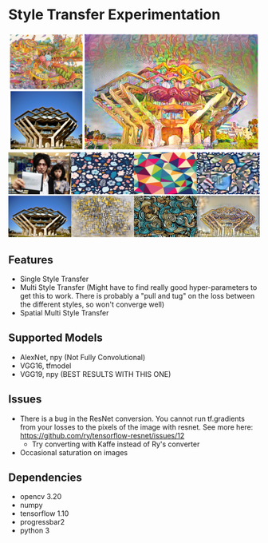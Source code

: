 # Style Transfer Experimentation
![Style Transfer](/images/1.png)
![Multi Style Transfer](/images/2.png)
![Multi Style Transfer](/images/3.jpg)

## Features
* Single Style Transfer
* Multi Style Transfer (Might have to find really good hyper-parameters to get this to work. There is probably a "pull and tug" on the loss between the different styles, so won't converge well)
* Spatial Multi Style Transfer

## Supported Models
* AlexNet, npy (Not Fully Convolutional)
* VGG16, tfmodel
* VGG19, npy (BEST RESULTS WITH THIS ONE)

## Issues
* There is a bug in the ResNet conversion. You cannot run tf.gradients from your losses to the pixels of the image with resnet. See more here: https://github.com/ry/tensorflow-resnet/issues/12
	* Try converting with Kaffe instead of Ry's converter
* Occasional saturation on images

## Dependencies
* opencv 3.20
* numpy
* tensorflow 1.10
* progressbar2
* python 3
